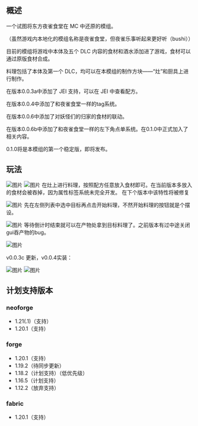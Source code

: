## 概述

一个试图将东方夜雀食堂在 MC 中还原的模组。

（虽然游戏内本地化的模组名称是夜雀食堂，但夜雀乐事听起来更好听（bushi））

目前的模组将游戏中本体及五个 DLC 内容的食材和酒水添加进了游戏，食材可以通过原版食材合成。

料理包括了本体及第一个 DLC，均可以在本模组的制作方块——“灶”和厨具上进行制作。

在版本0.0.3a中添加了 JEI 支持，可以在 JEI 中查看配方。

在版本0.0.4中添加了和夜雀食堂一样的tag系统。

在版本0.0.6中添加了对妖怪们的归家的食材的联动。

在版本0.0.6b中添加了和夜雀食堂一样的左下角点单系统。在0.1.0中正式加入了相关内容。

0.1.0将是本模组的第一个稳定版，即将发布。

## 玩法

![图片](https://i.mcmod.cn/editor/upload/20240210/1707527336_628597_Zoen.webp)
![图片](https://i.mcmod.cn/editor/upload/20240210/1707527337_628597_ljBg.webp)
在灶上进行料理，按照配方任意放入食材即可。在当前版本多放入的食材会被吞掉，因为属性标签系统未完全开发。 在下个版本中该特性将被修复

![图片](https://i.mcmod.cn/editor/upload/20240210/1707527582_628597_TCrk.webp)
先在左侧列表中选中目标再点击开始料理，不然开始料理的按钮就是个摆设。

![图片](https://i.mcmod.cn/editor/upload/20240210/1707527669_628597_Srkg.webp)
等待倒计时结束就可以在产物处拿到目标料理了。之前版本有过中途关闭gui吞产物的bug。

![图片](https://i.mcmod.cn/editor/upload/20240210/1707527776_628597_NbCo.webp)

v0.0.3c 更新，v0.0.4实装：

![图片](https://i.mcmod.cn/editor/upload/20240212/1707750163_628597_ttqw.webp)
![图片](https://i.mcmod.cn/editor/upload/20240212/1707750162_628597_GnUP.webp)

## 计划支持版本

### neoforge

- 1.21(.1)（支持）  
- 1.20.1（支持）
  
### forge

- 1.20.1（支持）  
- 1.19.2（待同步更新）  
- 1.18.2（计划支持）（低优先级）  
- 1.16.5（计划支持）  
- 1.12.2（放弃支持）
  
### fabric

- 1.20.1（支持）

